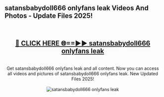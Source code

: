 <h2>satansbabydoll666 onlyfans leak Videos And Photos - Update Files 2025!</h2>
<br>
<div align="center">
<h2><a href="https://top-ai-tools.click/QrbHav" rel="nofollow">🔴 CLICK HERE 🌐==►► satansbabydoll666 onlyfans leak</a></h2>
<br>
Get satansbabydoll666 onlyfans leak and all content. Now you can access all videos and pictures of satansbabydoll666 onlyfans leak. New Updated Files 2025!
<br>
<br>
<a href="https://top-ai-tools.click/QrbHav" rel="nofollow" data-target="animated-image.originalLink"><img src="https://i.ibb.co.com/WyWwxjT/player-gif2.gif" alt="satansbabydoll666 onlyfans leak" style="max-width: 100%; display: inline-block;" data-target="animated-image.originalImage"></a>
</div>
<br>